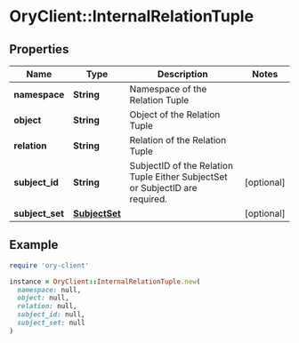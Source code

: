 # OryClient::InternalRelationTuple

## Properties

| Name | Type | Description | Notes |
| ---- | ---- | ----------- | ----- |
| **namespace** | **String** | Namespace of the Relation Tuple |  |
| **object** | **String** | Object of the Relation Tuple |  |
| **relation** | **String** | Relation of the Relation Tuple |  |
| **subject_id** | **String** | SubjectID of the Relation Tuple  Either SubjectSet or SubjectID are required. | [optional] |
| **subject_set** | [**SubjectSet**](SubjectSet.md) |  | [optional] |

## Example

```ruby
require 'ory-client'

instance = OryClient::InternalRelationTuple.new(
  namespace: null,
  object: null,
  relation: null,
  subject_id: null,
  subject_set: null
)
```

